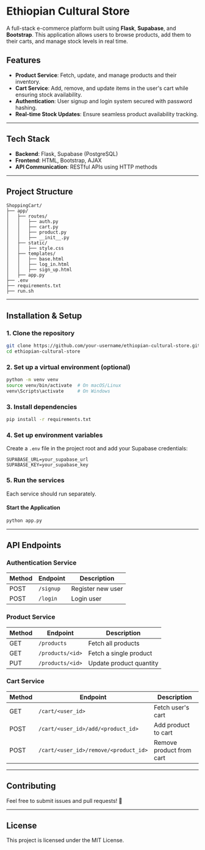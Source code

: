# Ethiopian Cultural Store

A full-stack e-commerce platform built using **Flask**, **Supabase**, and **Bootstrap**. This application allows users to browse products, add them to their carts, and manage stock levels in real time.

## Features
- **Product Service**: Fetch, update, and manage products and their inventory.
- **Cart Service**: Add, remove, and update items in the user's cart while ensuring stock availability.
- **Authentication**: User signup and login system secured with password hashing.
- **Real-time Stock Updates**: Ensure seamless product availability tracking.

---

## **Tech Stack**
- **Backend**: Flask, Supabase (PostgreSQL)
- **Frontend**: HTML, Bootstrap, AJAX
- **API Communication**: RESTful APIs using HTTP methods

---

## **Project Structure**
```
ShoppingCart/
├── app/
│   ├── routes/
│   │   ├── auth.py
│   │   ├── cart.py
│   │   ├── product.py
│   │   ├── __init__.py
│   ├── static/
│   │   ├── style.css
│   ├── templates/
│   │   ├── base.html
│   │   ├── log_in.html
│   │   ├── sign_up.html
│   ├── app.py
├── .env
├── requirements.txt
├── run.sh
```

---

## **Installation & Setup**

### **1. Clone the repository**
```sh
git clone https://github.com/your-username/ethiopian-cultural-store.git
cd ethiopian-cultural-store
```

### **2. Set up a virtual environment (optional)**
```sh
python -m venv venv
source venv/bin/activate  # On macOS/Linux
venv\Scripts\activate     # On Windows
```

### **3. Install dependencies**
```sh
pip install -r requirements.txt
```

### **4. Set up environment variables**
Create a `.env` file in the project root and add your Supabase credentials:
```
SUPABASE_URL=your_supabase_url
SUPABASE_KEY=your_supabase_key
```

### **5. Run the services**
Each service should run separately.

#### **Start the Application**
```sh
python app.py
```

---

## **API Endpoints**

### **Authentication Service**
| Method | Endpoint          | Description          |
|--------|------------------|----------------------|
| POST   | `/signup`        | Register new user   |
| POST   | `/login`         | Login user          |

### **Product Service**
| Method | Endpoint            | Description                |
|--------|--------------------|----------------------------|
| GET    | `/products`        | Fetch all products        |
| GET    | `/products/<id>`   | Fetch a single product    |
| PUT    | `/products/<id>`   | Update product quantity   |

### **Cart Service**
| Method | Endpoint                                | Description                         |
|--------|----------------------------------------|-------------------------------------|
| GET    | `/cart/<user_id>`                      | Fetch user's cart                  |
| POST   | `/cart/<user_id>/add/<product_id>`     | Add product to cart                |
| POST   | `/cart/<user_id>/remove/<product_id>`  | Remove product from cart           |

---

## **Contributing**
Feel free to submit issues and pull requests! 🚀

---

## **License**
This project is licensed under the MIT License.

